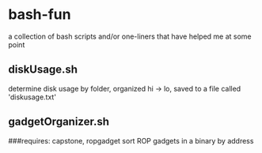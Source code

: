 # bash-fun
a collection of bash scripts and/or one-liners that have helped me at some point

## diskUsage.sh
determine disk usage by folder, organized hi -> lo, saved to a file called 'diskusage.txt'

## gadgetOrganizer.sh
###requires: capstone, ropgadget
sort ROP gadgets in a binary by address
